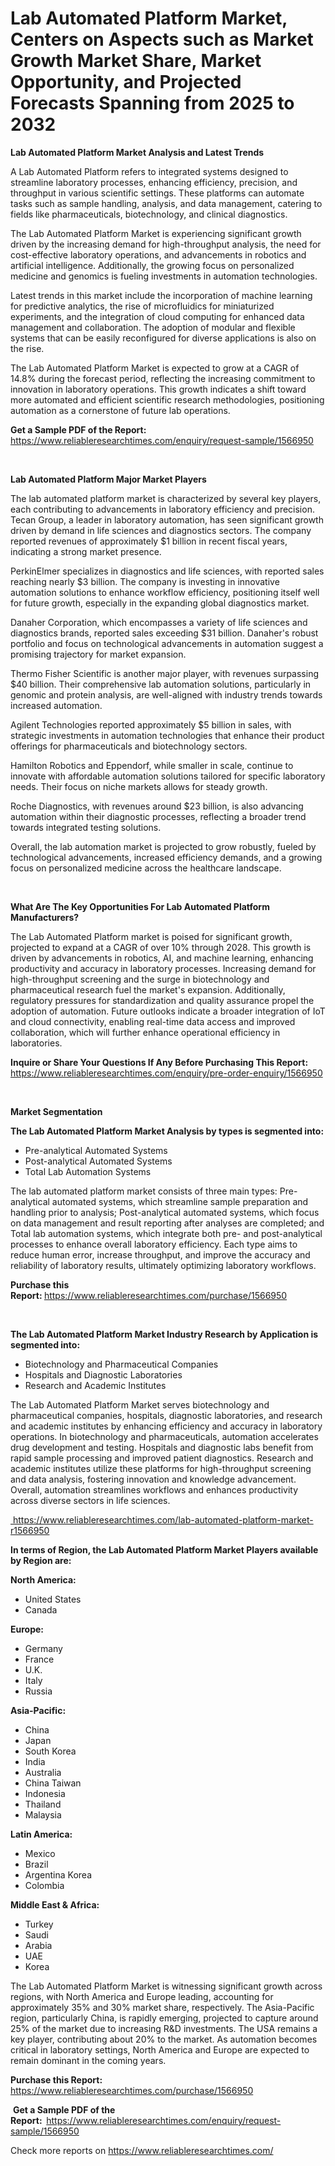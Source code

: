 <p><h1>Lab Automated Platform Market, Centers on Aspects such as Market Growth Market Share, Market Opportunity, and Projected Forecasts Spanning from 2025 to 2032</h1></p><p><strong>Lab Automated Platform Market Analysis and Latest Trends</strong></p>
<p><p>A Lab Automated Platform refers to integrated systems designed to streamline laboratory processes, enhancing efficiency, precision, and throughput in various scientific settings. These platforms can automate tasks such as sample handling, analysis, and data management, catering to fields like pharmaceuticals, biotechnology, and clinical diagnostics. </p><p>The Lab Automated Platform Market is experiencing significant growth driven by the increasing demand for high-throughput analysis, the need for cost-effective laboratory operations, and advancements in robotics and artificial intelligence. Additionally, the growing focus on personalized medicine and genomics is fueling investments in automation technologies. </p><p>Latest trends in this market include the incorporation of machine learning for predictive analytics, the rise of microfluidics for miniaturized experiments, and the integration of cloud computing for enhanced data management and collaboration. The adoption of modular and flexible systems that can be easily reconfigured for diverse applications is also on the rise. </p><p>The Lab Automated Platform Market is expected to grow at a CAGR of 14.8% during the forecast period, reflecting the increasing commitment to innovation in laboratory operations. This growth indicates a shift toward more automated and efficient scientific research methodologies, positioning automation as a cornerstone of future lab operations.</p></p>
<p><strong>Get a Sample PDF of the Report:&nbsp;</strong> <a href="https://www.reliableresearchtimes.com/enquiry/request-sample/1566950?utm_campaign=2275&utm_medium=2&utm_source=Github&utm_content=ia&utm_term=22032025&utm_id=lab-automated-platform">https://www.reliableresearchtimes.com/enquiry/request-sample/1566950</a></p>
<p>&nbsp;</p>
<p><strong>Lab Automated Platform Major Market Players</strong></p>
<p><p>The lab automated platform market is characterized by several key players, each contributing to advancements in laboratory efficiency and precision. Tecan Group, a leader in laboratory automation, has seen significant growth driven by demand in life sciences and diagnostics sectors. The company reported revenues of approximately $1 billion in recent fiscal years, indicating a strong market presence.</p><p>PerkinElmer specializes in diagnostics and life sciences, with reported sales reaching nearly $3 billion. The company is investing in innovative automation solutions to enhance workflow efficiency, positioning itself well for future growth, especially in the expanding global diagnostics market.</p><p>Danaher Corporation, which encompasses a variety of life sciences and diagnostics brands, reported sales exceeding $31 billion. Danaher's robust portfolio and focus on technological advancements in automation suggest a promising trajectory for market expansion.</p><p>Thermo Fisher Scientific is another major player, with revenues surpassing $40 billion. Their comprehensive lab automation solutions, particularly in genomic and protein analysis, are well-aligned with industry trends towards increased automation.</p><p>Agilent Technologies reported approximately $5 billion in sales, with strategic investments in automation technologies that enhance their product offerings for pharmaceuticals and biotechnology sectors.</p><p>Hamilton Robotics and Eppendorf, while smaller in scale, continue to innovate with affordable automation solutions tailored for specific laboratory needs. Their focus on niche markets allows for steady growth.</p><p>Roche Diagnostics, with revenues around $23 billion, is also advancing automation within their diagnostic processes, reflecting a broader trend towards integrated testing solutions.</p><p>Overall, the lab automation market is projected to grow robustly, fueled by technological advancements, increased efficiency demands, and a growing focus on personalized medicine across the healthcare landscape.</p></p>
<p>&nbsp;</p>
<p><strong>What Are The Key Opportunities For Lab Automated Platform Manufacturers?</strong></p>
<p><p>The Lab Automated Platform market is poised for significant growth, projected to expand at a CAGR of over 10% through 2028. This growth is driven by advancements in robotics, AI, and machine learning, enhancing productivity and accuracy in laboratory processes. Increasing demand for high-throughput screening and the surge in biotechnology and pharmaceutical research fuel the market's expansion. Additionally, regulatory pressures for standardization and quality assurance propel the adoption of automation. Future outlooks indicate a broader integration of IoT and cloud connectivity, enabling real-time data access and improved collaboration, which will further enhance operational efficiency in laboratories.</p></p>
<p><strong>Inquire or Share Your Questions If Any Before Purchasing This Report:</strong> <a href="https://www.reliableresearchtimes.com/enquiry/pre-order-enquiry/1566950?utm_campaign=2275&utm_medium=2&utm_source=Github&utm_content=ia&utm_term=22032025&utm_id=lab-automated-platform">https://www.reliableresearchtimes.com/enquiry/pre-order-enquiry/1566950</a></p>
<p>&nbsp;</p>
<p><strong>Market Segmentation</strong></p>
<p><strong>The Lab Automated Platform Market Analysis by types is segmented into:</strong></p>
<p><ul><li>Pre-analytical Automated Systems</li><li>Post-analytical Automated Systems</li><li>Total Lab Automation Systems</li></ul></p>
<p><p>The lab automated platform market consists of three main types: Pre-analytical automated systems, which streamline sample preparation and handling prior to analysis; Post-analytical automated systems, which focus on data management and result reporting after analyses are completed; and Total lab automation systems, which integrate both pre- and post-analytical processes to enhance overall laboratory efficiency. Each type aims to reduce human error, increase throughput, and improve the accuracy and reliability of laboratory results, ultimately optimizing laboratory workflows.</p></p>
<p><strong>Purchase this Report:&nbsp;</strong><a href="https://www.reliableresearchtimes.com/purchase/1566950?utm_campaign=2275&utm_medium=2&utm_source=Github&utm_content=ia&utm_term=22032025&utm_id=lab-automated-platform">https://www.reliableresearchtimes.com/purchase/1566950</a></p>
<p>&nbsp;</p>
<p><strong>The Lab Automated Platform Market Industry Research by Application is segmented into:</strong></p>
<p><ul><li>Biotechnology and Pharmaceutical Companies</li><li>Hospitals and Diagnostic Laboratories</li><li>Research and Academic Institutes</li></ul></p>
<p><p>The Lab Automated Platform Market serves biotechnology and pharmaceutical companies, hospitals, diagnostic laboratories, and research and academic institutes by enhancing efficiency and accuracy in laboratory operations. In biotechnology and pharmaceuticals, automation accelerates drug development and testing. Hospitals and diagnostic labs benefit from rapid sample processing and improved patient diagnostics. Research and academic institutes utilize these platforms for high-throughput screening and data analysis, fostering innovation and knowledge advancement. Overall, automation streamlines workflows and enhances productivity across diverse sectors in life sciences.</p></p>
<p><a href="https://www.reliableresearchtimes.com/lab-automated-platform-market-r1566950?utm_campaign=2275&utm_medium=2&utm_source=Github&utm_content=ia&utm_term=22032025&utm_id=lab-automated-platform">&nbsp;https://www.reliableresearchtimes.com/lab-automated-platform-market-r1566950</a></p>
<p><strong>In terms of Region, the Lab Automated Platform Market Players available by Region are:</strong></p>
<p>
    <p> <strong> North America: </strong>
        <ul>
            <li>United States</li>
            <li>Canada</li>
        </ul>
        </p> 
    <p> <strong> Europe: </strong>
        <ul>
            <li>Germany</li>
            <li>France</li>
            <li>U.K.</li>
            <li>Italy</li>
            <li>Russia</li>
        </ul>
        </p> 
    <p> <strong> Asia-Pacific: </strong>
        <ul>
            <li>China</li>
            <li>Japan</li>
            <li>South Korea</li>
            <li>India</li>
            <li>Australia</li>
            <li>China Taiwan</li>
            <li>Indonesia</li>
            <li>Thailand</li>
            <li>Malaysia</li>
        </ul>
        </p> 
    <p> <strong> Latin America: </strong>
        <ul>
            <li>Mexico</li>
            <li>Brazil</li>
            <li>Argentina Korea</li>
            <li>Colombia</li>
        </ul>
        </p> 
    <p> <strong> Middle East & Africa: </strong>
        <ul>
            <li>Turkey</li>
            <li>Saudi</li>
            <li>Arabia</li>
            <li>UAE</li>
            <li>Korea</li>
        </ul>
    </p>
    </p>
<p><p>The Lab Automated Platform Market is witnessing significant growth across regions, with North America and Europe leading, accounting for approximately 35% and 30% market share, respectively. The Asia-Pacific region, particularly China, is rapidly emerging, projected to capture around 25% of the market due to increasing R&D investments. The USA remains a key player, contributing about 20% to the market. As automation becomes critical in laboratory settings, North America and Europe are expected to remain dominant in the coming years.</p></p>
<p><strong>Purchase this Report: </strong><a href="https://www.reliableresearchtimes.com/purchase/1566950?utm_campaign=2275&utm_medium=2&utm_source=Github&utm_content=ia&utm_term=22032025&utm_id=lab-automated-platform">https://www.reliableresearchtimes.com/purchase/1566950</a></p>
<p>&nbsp;<strong>Get a Sample PDF of the Report:&nbsp;&nbsp;</strong><a href="https://www.reliableresearchtimes.com/enquiry/request-sample/1566950?utm_campaign=2275&utm_medium=2&utm_source=Github&utm_content=ia&utm_term=22032025&utm_id=lab-automated-platform">https://www.reliableresearchtimes.com/enquiry/request-sample/1566950</a></p>
<p><strong></strong></p>
<p>Check more reports on <a href="https://www.reliableresearchtimes.com/?utm_campaign=2275&utm_medium=2&utm_source=Github&utm_content=ia&utm_term=22032025&utm_id=lab-automated-platform">https://www.reliableresearchtimes.com/</a></p>
